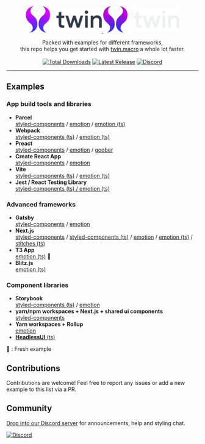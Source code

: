 <p align="center">
  <a href="https://github.com/ben-rogerson/twin.macro#gh-light-mode-only" target="_blank">
    <img src="./.github/logo-light.svg" alt="Twin examples" width="199" height="70">
  </a>
  <a href="https://github.com/ben-rogerson/twin.macro#gh-dark-mode-only" target="_blank">
    <img src="./.github/logo-dark.svg" alt="Twin examples" width="199" height="70">
  </a>
</p>

<p align="center">
    Packed with examples for different frameworks,<br/>this repo helps you get started with <a href="https://github.com/ben-rogerson/twin.macro">twin.macro</a> a whole lot faster.<br><br>
    <a href="https://www.npmjs.com/package/twin.macro"><img src="https://img.shields.io/npm/dt/twin.macro.svg" alt="Total Downloads"></a>
    <a href="https://www.npmjs.com/package/twin.macro"><img src="https://img.shields.io/npm/v/twin.macro.svg" alt="Latest Release"></a>
    <a href="https://discord.gg/Xj6x9z7"><img src="https://img.shields.io/discord/705884695400939552?label=discord&logo=discord" alt="Discord"></a>
</p>

---

[](#examples)

## Examples

### App build tools and libraries

- **Parcel**<br/>[styled-components](https://github.com/ben-rogerson/twin.examples/tree/master/react-styled-components) / [emotion](https://github.com/ben-rogerson/twin.examples/tree/master/react-emotion) / [emotion (ts)](https://github.com/ben-rogerson/twin.examples/tree/master/react-emotion-typescript)
- **Webpack**<br/>[styled-components (ts)](https://github.com/ben-rogerson/twin.examples/tree/master/webpack-styled-components-typescript) / [emotion (ts)](https://github.com/ben-rogerson/twin.examples/tree/master/webpack-emotion-typescript)
- **Preact**<br/>[styled-components](https://github.com/ben-rogerson/twin.examples/tree/master/preact-styled-components) / [emotion](https://github.com/ben-rogerson/twin.examples/tree/master/preact-emotion) / [goober](https://github.com/ben-rogerson/twin.examples/tree/master/preact-goober)
- **Create React App**<br/>[styled-components](https://github.com/ben-rogerson/twin.examples/tree/master/cra-styled-components) / [emotion](https://github.com/ben-rogerson/twin.examples/tree/master/cra-emotion)
- **Vite**<br/>[styled-components (ts)](https://github.com/ben-rogerson/twin.examples/tree/master/vite-styled-components-typescript) / [emotion (ts)](https://github.com/ben-rogerson/twin.examples/tree/master/vite-emotion-typescript)
- **Jest / React Testing Library**<br/>[styled-components (ts) / emotion (ts)](https://github.com/ben-rogerson/twin.examples/tree/master/jest-testing-typescript)

### Advanced frameworks

- **Gatsby**<br/>[styled-components](https://github.com/ben-rogerson/twin.examples/tree/master/gatsby-styled-components) / [emotion](https://github.com/ben-rogerson/twin.examples/tree/master/gatsby-emotion)
- **Next.js**<br/>[styled-components](https://github.com/ben-rogerson/twin.examples/tree/master/next-styled-components) / [styled-components (ts)](https://github.com/ben-rogerson/twin.examples/tree/master/next-styled-components-typescript) / [emotion](https://github.com/ben-rogerson/twin.examples/tree/master/next-emotion) / [emotion (ts)](https://github.com/ben-rogerson/twin.examples/tree/master/next-emotion-typescript) / [stitches (ts)](https://github.com/ben-rogerson/twin.examples/tree/master/next-stitches-typescript)
- **T3 App**<br/>[emotion (ts)](https://github.com/ben-rogerson/twin.examples/tree/master/t3-emotion-typescript) 🎉
- **Blitz.js**<br/>[emotion (ts)](https://github.com/ben-rogerson/twin.examples/tree/master/blitz-emotion-typescript)

### Component libraries

- **Storybook**<br/>[styled-components (ts)](https://github.com/ben-rogerson/twin.examples/tree/master/storybook-styled-components-typescript) / [emotion](https://github.com/ben-rogerson/twin.examples/tree/master/storybook-emotion)
- **yarn/npm workspaces + Next.js + shared ui components**<br/>[styled-components](https://github.com/ben-rogerson/twin.examples/tree/master/component-library-styled-components)
- **Yarn workspaces + Rollup**<br/>[emotion](https://github.com/ben-rogerson/twin.examples/tree/master/component-library-emotion)
- [**HeadlessUI** (ts)](https://github.com/ben-rogerson/twin.examples/tree/master/headlessui-typescript)

🎉&nbsp;: Fresh example

[](#contributions)

## Contributions

Contributions are welcome!
Feel free to report any issues or add a new example to this list via a PR.

[](#community)

## Community

[Drop into our Discord server](https://discord.gg/Xj6x9z7) for announcements, help and styling chat.

<a href="https://discord.gg/Xj6x9z7"><img src="https://img.shields.io/discord/705884695400939552?label=discord&logo=discord" alt="Discord"></a>
